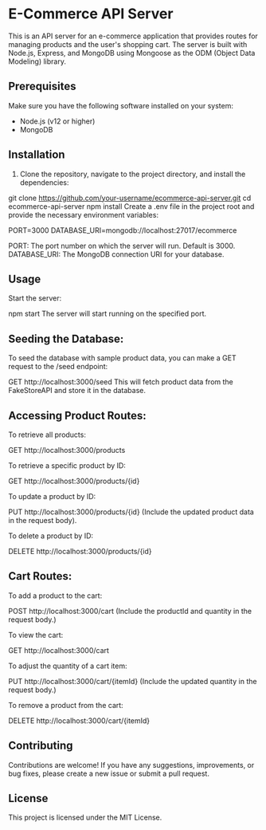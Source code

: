 # E-Commerce API Server

This is an API server for an e-commerce application that provides routes for managing products and the user's shopping cart. The server is built with Node.js, Express, and MongoDB using Mongoose as the ODM (Object Data Modeling) library.

## Prerequisites

Make sure you have the following software installed on your system:

- Node.js (v12 or higher)
- MongoDB

## Installation

1. Clone the repository, navigate to the project directory, and install the dependencies:

git clone https://github.com/your-username/ecommerce-api-server.git
cd ecommerce-api-server
npm install
Create a .env file in the project root and provide the necessary environment variables:

PORT=3000
DATABASE_URI=mongodb://localhost:27017/ecommerce

PORT: The port number on which the server will run. Default is 3000.
DATABASE_URI: The MongoDB connection URI for your database.

## Usage

Start the server:

npm start
The server will start running on the specified port.

## Seeding the Database:
To seed the database with sample product data, you can make a GET request to the /seed endpoint:

GET http://localhost:3000/seed
This will fetch product data from the FakeStoreAPI and store it in the database.

## Accessing Product Routes:
To retrieve all products:

GET http://localhost:3000/products

To retrieve a specific product by ID:

GET http://localhost:3000/products/{id}

To update a product by ID:

PUT http://localhost:3000/products/{id}
(Include the updated product data in the request body).

To delete a product by ID:

DELETE http://localhost:3000/products/{id}

## Cart Routes:

To add a product to the cart:

POST http://localhost:3000/cart
(Include the productId and quantity in the request body.)

To view the cart:

GET http://localhost:3000/cart

To adjust the quantity of a cart item:

PUT http://localhost:3000/cart/{itemId}
(Include the updated quantity in the request body.)

To remove a product from the cart:

DELETE http://localhost:3000/cart/{itemId}

## Contributing
Contributions are welcome! If you have any suggestions, improvements, or bug fixes, please create a new issue or submit a pull request.

## License
This project is licensed under the MIT License.